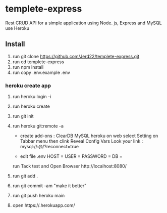 # templete-express
Rest CRUD API for a simple application using Node. js, Express and MySQL use Heroku

## Install 
1. run git clone https://github.com/Jerd22/templete-express.git
2. run cd templete-express 
3. run npm install
4. run copy .env.example .env

### heroku create app 
 1. run heroku login -i
 2. run heroku create <appname> 
 3. run git init 
 4. run heroku git:remote -a <appname>  
    - create add-ons : ClearDB MySQL 
        heroku on web select Setting on Tabbar menu then clink Reveal Config Vars Look 
        your link : mysql://<USER>:<PASSWORD>@<HOST>/<DB>?reconnect=true

    - edit file .env 
        HOST = <USER>
        USER = <PASSWORD>
        PASSWORD = <HOST>
        DB = <DB> 

    run Tack test and Open Browser http://localhost:8080/  

 5. run git add .
 6. run git commit -am "make it better" 
 7. run git push heroku main 
 8.  open https://<appname>.herokuapp.com/ 


